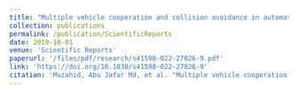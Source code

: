 ```yaml
---
title: "Multiple vehicle cooperation and collision avoidance in automated vehicles: survey and an AI-enabled conceptual framework"
collection: publications
permalink: /publication/ScientificReports
date: 2019-10-01
venue: 'Scientific Reports'
paperurl: '/files/pdf/research/s41598-022-27026-9.pdf'
link: 'https://doi.org/10.1038/s41598-022-27026-9'
citation: 'Muzahid, Abu Jafar Md, et al. "Multiple vehicle cooperation and collision avoidance in automated vehicles: Survey and an AI-enabled conceptual framework." Scientific reports 13.1 (2023): 603. doi.org/10.1038/s41598-022-27026-9'
---
```

